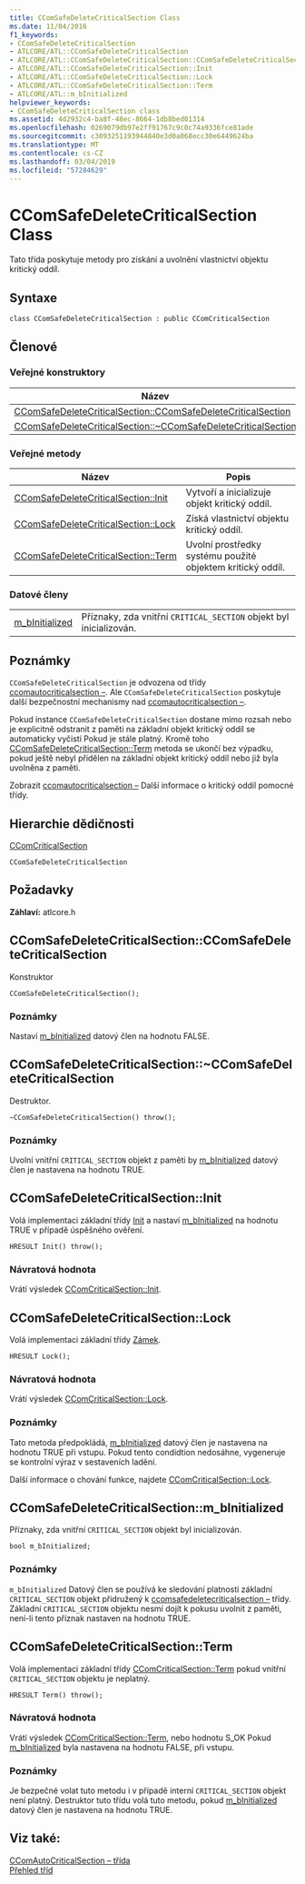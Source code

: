 ```yaml
---
title: CComSafeDeleteCriticalSection Class
ms.date: 11/04/2016
f1_keywords:
- CComSafeDeleteCriticalSection
- ATLCORE/ATL::CComSafeDeleteCriticalSection
- ATLCORE/ATL::CComSafeDeleteCriticalSection::CComSafeDeleteCriticalSection
- ATLCORE/ATL::CComSafeDeleteCriticalSection::Init
- ATLCORE/ATL::CComSafeDeleteCriticalSection::Lock
- ATLCORE/ATL::CComSafeDeleteCriticalSection::Term
- ATLCORE/ATL::m_bInitialized
helpviewer_keywords:
- CComSafeDeleteCriticalSection class
ms.assetid: 4d2932c4-ba8f-48ec-8664-1db8bed01314
ms.openlocfilehash: 0269079db97e2ff91767c9c0c74a9336fce81ade
ms.sourcegitcommit: c3093251193944840e3d0a068ecc30e6449624ba
ms.translationtype: MT
ms.contentlocale: cs-CZ
ms.lasthandoff: 03/04/2019
ms.locfileid: "57284629"
---
```

# <a name="ccomsafedeletecriticalsection-class"></a>CComSafeDeleteCriticalSection Class

Tato třída poskytuje metody pro získání a uvolnění vlastnictví objektu kritický oddíl.

## <a name="syntax"></a>Syntaxe

```
class CComSafeDeleteCriticalSection : public CComCriticalSection
```

## <a name="members"></a>Členové

### <a name="public-constructors"></a>Veřejné konstruktory

|Název|Popis|
|----------|-----------------|
|[CComSafeDeleteCriticalSection::CComSafeDeleteCriticalSection](#ccomsafedeletecriticalsection)|Konstruktor|
|[CComSafeDeleteCriticalSection::~CComSafeDeleteCriticalSection](#dtor)|Destruktor.|

### <a name="public-methods"></a>Veřejné metody

|Název|Popis|
|----------|-----------------|
|[CComSafeDeleteCriticalSection::Init](#init)|Vytvoří a inicializuje objekt kritický oddíl.|
|[CComSafeDeleteCriticalSection::Lock](#lock)|Získá vlastnictví objektu kritický oddíl.|
|[CComSafeDeleteCriticalSection::Term](#term)|Uvolní prostředky systému použité objektem kritický oddíl.|

### <a name="data-members"></a>Datové členy

|||
|-|-|
|[m_bInitialized](#m_binitialized)|Příznaky, zda vnitřní `CRITICAL_SECTION` objekt byl inicializován.|

## <a name="remarks"></a>Poznámky

`CComSafeDeleteCriticalSection` je odvozena od třídy [ccomautocriticalsection –](../../atl/reference/ccomcriticalsection-class.md). Ale `CComSafeDeleteCriticalSection` poskytuje další bezpečnostní mechanismy nad [ccomautocriticalsection –](../../atl/reference/ccomcriticalsection-class.md).

Pokud instance `CComSafeDeleteCriticalSection` dostane mimo rozsah nebo je explicitně odstranit z paměti na základní objekt kritický oddíl se automaticky vyčistí Pokud je stále platný. Kromě toho [CComSafeDeleteCriticalSection::Term](#term) metoda se ukončí bez výpadku, pokud ještě nebyl přidělen na základní objekt kritický oddíl nebo již byla uvolněna z paměti.

Zobrazit [ccomautocriticalsection –](../../atl/reference/ccomcriticalsection-class.md) Další informace o kritický oddíl pomocné třídy.

## <a name="inheritance-hierarchy"></a>Hierarchie dědičnosti

[CComCriticalSection](../../atl/reference/ccomcriticalsection-class.md)

`CComSafeDeleteCriticalSection`

## <a name="requirements"></a>Požadavky

**Záhlaví:** atlcore.h

##  <a name="ccomsafedeletecriticalsection"></a>  CComSafeDeleteCriticalSection::CComSafeDeleteCriticalSection

Konstruktor

```
CComSafeDeleteCriticalSection();
```

### <a name="remarks"></a>Poznámky

Nastaví [m_bInitialized](#m_binitialized) datový člen na hodnotu FALSE.

##  <a name="dtor"></a>  CComSafeDeleteCriticalSection::~CComSafeDeleteCriticalSection

Destruktor.

```
~CComSafeDeleteCriticalSection() throw();
```

### <a name="remarks"></a>Poznámky

Uvolní vnitřní `CRITICAL_SECTION` objekt z paměti by [m_bInitialized](#m_binitialized) datový člen je nastavena na hodnotu TRUE.

##  <a name="init"></a>  CComSafeDeleteCriticalSection::Init

Volá implementaci základní třídy [Init](/visualstudio/debugger/init) a nastaví [m_bInitialized](#m_binitialized) na hodnotu TRUE v případě úspěšného ověření.

```
HRESULT Init() throw();
```

### <a name="return-value"></a>Návratová hodnota

Vrátí výsledek [CComCriticalSection::Init](../../atl/reference/ccomcriticalsection-class.md#init).

##  <a name="lock"></a>  CComSafeDeleteCriticalSection::Lock

Volá implementaci základní třídy [Zámek](ccomcriticalsection-class.md#lock).

```
HRESULT Lock();
```

### <a name="return-value"></a>Návratová hodnota

Vrátí výsledek [CComCriticalSection::Lock](../../atl/reference/ccomcriticalsection-class.md#lock).

### <a name="remarks"></a>Poznámky

Tato metoda předpokládá, [m_bInitialized](#m_binitialized) datový člen je nastavena na hodnotu TRUE při vstupu. Pokud tento condidtion nedosáhne, vygeneruje se kontrolní výraz v sestaveních ladění.

Další informace o chování funkce, najdete [CComCriticalSection::Lock](../../atl/reference/ccomcriticalsection-class.md#lock).

##  <a name="m_binitialized"></a>  CComSafeDeleteCriticalSection::m_bInitialized

Příznaky, zda vnitřní `CRITICAL_SECTION` objekt byl inicializován.

```
bool m_bInitialized;
```

### <a name="remarks"></a>Poznámky

`m_bInitialized` Datový člen se používá ke sledování platnosti základní `CRITICAL_SECTION` objekt přidružený k [ccomsafedeletecriticalsection –](../../atl/reference/ccomsafedeletecriticalsection-class.md) třídy. Základní `CRITICAL_SECTION` objektu nesmí dojít k pokusu uvolnit z paměti, není-li tento příznak nastaven na hodnotu TRUE.

##  <a name="term"></a>  CComSafeDeleteCriticalSection::Term

Volá implementaci základní třídy [CComCriticalSection::Term](../../atl/reference/ccomcriticalsection-class.md#term) pokud vnitřní `CRITICAL_SECTION` objektu je neplatný.

```
HRESULT Term() throw();
```

### <a name="return-value"></a>Návratová hodnota

Vrátí výsledek [CComCriticalSection::Term](../../atl/reference/ccomcriticalsection-class.md#term), nebo hodnotu S_OK Pokud [m_bInitialized](#m_binitialized) byla nastavena na hodnotu FALSE, při vstupu.

### <a name="remarks"></a>Poznámky

Je bezpečné volat tuto metodu i v případě interní `CRITICAL_SECTION` objekt není platný. Destruktor tuto třídu volá tuto metodu, pokud [m_bInitialized](#m_binitialized) datový člen je nastavena na hodnotu TRUE.

## <a name="see-also"></a>Viz také:

[CComAutoCriticalSection – třída](../../atl/reference/ccomcriticalsection-class.md)<br/>
[Přehled tříd](../../atl/atl-class-overview.md)

